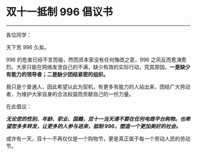 # 双十一抵制 996 倡议书

---

各位同学：

天下苦 996 久矣。

996 的危害已经不言而喻，然而资本家没有任何悔改之意，996 之风反而愈演愈烈。大家只能在网络发泄自己的不满，缺少有效的实际行动，究其原因，**一是缺少有能力的领导者；二是缺少团结紧密的组织。**

我只是个普通人，因此希望以此为契机，有更多有能力的人站出来，团结广大劳动者，为维护大家自身的合法权益而贡献自己的一份力量。

在此倡议：

**_无论您的性别、年龄、职业、国籍，双十一当天请不要在任何电商平台购物。也希望您多多转发，让更多的人参与进来，抵制 996，塑造一个更加美好的社会。_**

或许有一天，双十一不再仅仅是一个购物节，更是真正属于每一个劳动人民的劳动节。
